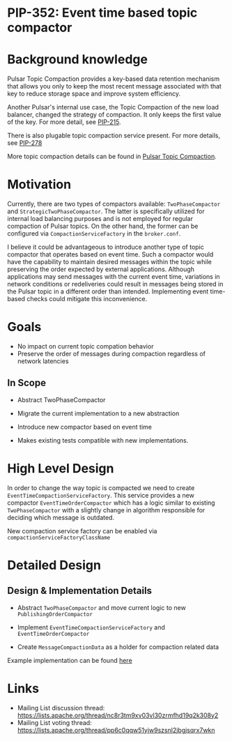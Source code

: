 # PIP-352: Event time based topic compactor

# Background knowledge

Pulsar Topic Compaction provides a key-based data retention mechanism that allows you only to keep the most recent message associated with that key to reduce storage space and improve system efficiency.

Another Pulsar's internal use case, the Topic Compaction of the new load balancer, changed the strategy of compaction. It only keeps the first value of the key. For more detail, see [PIP-215](https://github.com/apache/pulsar/issues/18099).

There is also plugable topic compaction service present. For more details, see [PIP-278](https://github.com/apache/pulsar/pull/20624) 

More topic compaction details can be found in [Pulsar Topic Compaction](https://pulsar.apache.org/docs/en/concepts-topic-compaction/).

# Motivation

Currently, there are two types of compactors
available: `TwoPhaseCompactor` and `StrategicTwoPhaseCompactor`. The latter
is specifically utilized for internal load balancing purposes and is not
employed for regular compaction of Pulsar topics. On the other hand, the
former can be configured via `CompactionServiceFactory` in the
`broker.conf`.

I believe it could be advantageous to introduce another type of topic
compactor that operates based on event time. Such a compactor would have
the capability to maintain desired messages within the topic while
preserving the order expected by external applications. Although
applications may send messages with the current event time, variations in
network conditions or redeliveries could result in messages being stored in
the Pulsar topic in a different order than intended. Implementing event
time-based checks could mitigate this inconvenience.

# Goals
* No impact on current topic compation behavior
* Preserve the order of messages during compaction regardless of network latencies 

## In Scope
* Abstract TwoPhaseCompactor 

* Migrate the current implementation to a new abstraction

* Introduce new compactor based on event time

* Makes existing tests compatible with new implementations.


# High Level Design

In order to change the way topic is compacted we need to create `EventTimeCompactionServiceFactory`. This service provides a new 
compactor `EventTimeOrderCompactor` which has a logic similar to existing `TwoPhaseCompactor` with a slightly change in algorithm responsible for
deciding which message is outdated.

New compaction service factory can be enabled via `compactionServiceFactoryClassName`

# Detailed Design

## Design & Implementation Details

* Abstract `TwoPhaseCompactor` and move current logic to new `PublishingOrderCompactor`

* Implement `EventTimeCompactionServiceFactory` and `EventTimeOrderCompactor`

* Create `MessageCompactionData` as a holder for compaction related data

Example implementation can be found [here](https://github.com/apache/pulsar/pull/22517/files)

# Links

* Mailing List discussion thread: https://lists.apache.org/thread/nc8r3tm9xv03vl30zrmfhd19q2k308y2
* Mailing List voting thread: https://lists.apache.org/thread/pp6c0qqw51yjw9szsnl2jbgjsqrx7wkn
